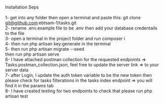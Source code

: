 Installation Seps <br>
<br>
1- get into any folder then open a terminal and paste this: git clone git@github.com:ebtsam-1/tasks.git <br>
2- rename .env.example file to be .env then add your database credentails to the file <br>
3- open a terminal in the project folder and run composer i <br>
4- then run php artisan key:generate in the terminal <br>
5- then run  php artisan migrate --seed <br>
then run php artisan serve <br>
6- I have attached postman collection for the requested endpoints => Tasks.postman_collection.json, feel free to update the server link => to your server data <br>
7- after Login, I update the auth token variable to be the new token then please check for tasks filterations in the tasks index endpoint => you will find it in the params tab <br>
8- I have created testing for two endpoints to check that please run php artisan test <br>
